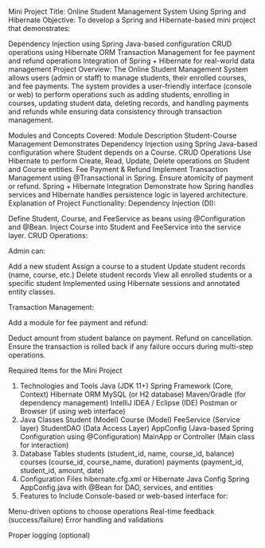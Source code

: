 Mini Project
Title: Online Student Management System Using Spring and Hibernate
Objective:
To develop a Spring and Hibernate-based mini project that demonstrates:

Dependency Injection using Spring Java-based configuration
CRUD operations using Hibernate ORM
Transaction Management for fee payment and refund operations
Integration of Spring + Hibernate for real-world data management
Project Overview:
The Online Student Management System allows users (admin or staff) to manage students, their enrolled courses, and fee payments. The system provides a user-friendly interface (console or web) to perform operations such as adding students, enrolling in courses, updating student data, deleting records, and handling payments and refunds while ensuring data consistency through transaction management.

Modules and Concepts Covered:
Module	Description
Student-Course Management	Demonstrates Dependency Injection using Spring Java-based configuration where Student depends on a Course.
CRUD Operations	Use Hibernate to perform Create, Read, Update, Delete operations on Student and Course entities.
Fee Payment & Refund	Implement Transaction Management using @Transactional in Spring. Ensure atomicity of payment or refund.
Spring + Hibernate Integration	Demonstrate how Spring handles services and Hibernate handles persistence logic in layered architecture.
Explanation of Project Functionality:
Dependency Injection (DI):

Define Student, Course, and FeeService as beans using @Configuration and @Bean.
Inject Course into Student and FeeService into the service layer.
CRUD Operations:

Admin can:

Add a new student
Assign a course to a student
Update student records (name, course, etc.)
Delete student records
View all enrolled students or a specific student
Implemented using Hibernate sessions and annotated entity classes.

Transaction Management:

Add a module for fee payment and refund:

Deduct amount from student balance on payment.
Refund on cancellation.
Ensure the transaction is rolled back if any failure occurs during multi-step operations.

Required Items for the Mini Project
1. Technologies and Tools
Java (JDK 11+)
Spring Framework (Core, Context)
Hibernate ORM
MySQL (or H2 database)
Maven/Gradle (for dependency management)
IntelliJ IDEA / Eclipse (IDE)
Postman or Browser (if using web interface)
2. Java Classes
Student (Model)
Course (Model)
FeeService (Service layer)
StudentDAO (Data Access Layer)
AppConfig (Java-based Spring Configuration using @Configuration)
MainApp or Controller (Main class for interaction)
3. Database Tables
students (student_id, name, course_id, balance)
courses (course_id, course_name, duration)
payments (payment_id, student_id, amount, date)
4. Configuration Files
hibernate.cfg.xml or Hibernate Java Config
Spring AppConfig.java with @Bean for DAO, services, and entities
5. Features to Include
Console-based or web-based interface for:

Menu-driven options to choose operations
Real-time feedback (success/failure)
Error handling and validations

Proper logging (optional)
